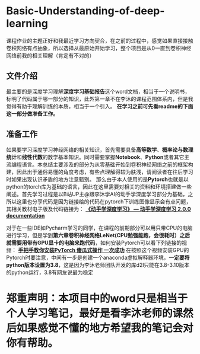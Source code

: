 # Basic-Understanding-of-deep-learning
课程作业的主题正好和我最近学习方向契合，在之前的过程中，感觉如果直接接触卷积网络有点抽象，所以选择从最原始开始学习，整个项目是从0一直到卷积神经网络前我的相关理解（肯定有不对的）
## 文件介绍
最主要的是深度学习理解**深度学习基础报告**这个word文档，相当于一个说明书，标明了代码属于哪一部分的知识，此外第一章不在李沐的课程范围体系内，但是我觉得有助于理解训练的本质，相当于一个引入。
**在学习之前可先看readme的下面这一部分做准备工作。**
## 准备工作
如果要学习深度学习神经网络的相关知识，首先需要具备**高等数学**、**概率论与数理统计**和**线性代数**的数学基本知识。同时需要掌握**Notebook**、**Python**或者其它主流编程语言。本总结主要涉及的部分为从零基础开始到卷积神经网络之前的框架构建，因此出于通俗易懂的角度考虑，有些点理解得较为肤浅，请阅读者在往后学习时如果出现认识矛盾的地方注意甄别。
那么由于本人使用的是**Pytorch**也就是以python的torch库为基础的语言，因此在这里需要对相关的资料和环境搭建做一些阐述。首先学习过程是以B站UP主@跟李沐学AI的动手学深度学习部分为基础，之所以这里也分享代码是因为链接给的代码在pytorch下训练图像显示会有点问题，其相关教材电子版及代码链接为：
**[《动手学深度学习》 — 动手学深度学习 2.0.0 documentation](https://zh.d2l.ai/index.html)**

对于在一些IDE如Pycharm学习的同学，在课程的前期部分可以用只带CPU的电脑进行学习，但是学到**第六章卷积神经网络LeNet(CPU勉强能跑，会很耗时）之后就需要用带有GPU显卡的电脑来跑代码**，如何安装Pytorch可以看下列链接的视频：
**[手把手教你安装PyTorch 傻瓜式操作 一次成功](https://www.bilibili.com/video/BV16H4y1c7Dx/?share_source=copy_web&vd_source=934dbcf707dd23affd7abb1463938dc1)**
在按照这个视频安装GPU的Pytorch时要注意，中间有一步是创建一个anaconda虚拟解释器环境，**一定要将python版本设置为3.8**，这是因为李沐老师团队开发的库d2l只能在3.8-3.10版本的python运行，3.8有网友说最为稳定

#  郑重声明：本项目中的word只是相当于个人学习笔记，最好是看李沐老师的课然后如果感觉不懂的地方希望我的笔记会对你有帮助。
